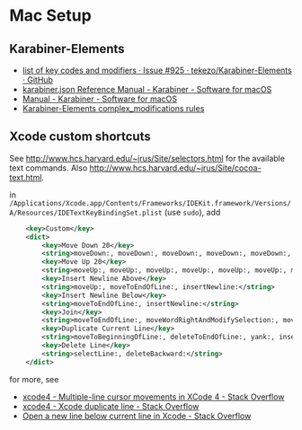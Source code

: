 # Mac Setup

## Karabiner-Elements
- [list of key codes and modifiers · Issue \#925 · tekezo/Karabiner\-Elements ·
  GitHub](https://github.com/tekezo/Karabiner-Elements/issues/925)
- [karabiner\.json Reference Manual \- Karabiner \- Software for
  macOS](https://pqrs.org/osx/karabiner/json.html#from-event-definition-modifiers-list)
- [Manual \- Karabiner \- Software for macOS](https://pqrs.org/osx/karabiner/document.html#eventviewer)
- [Karabiner\-Elements complex\_modifications
  rules](https://pqrs.org/osx/karabiner/complex_modifications/#emulation-modes)

## Xcode custom shortcuts
See http://www.hcs.harvard.edu/~jrus/Site/selectors.html for the available text commands. Also http://www.hcs.harvard.edu/~jrus/Site/cocoa-text.html.

in `/Applications/Xcode.app/Contents/Frameworks/IDEKit.framework/Versions/A/Resources/IDETextKeyBindingSet.plist` (use
`sudo`), add
```xml
    <key>Custom</key>
    <dict>
        <key>Move Down 20</key>
        <string>moveDown:, moveDown:, moveDown:, moveDown:, moveDown:, moveDown:, moveDown:, moveDown:, moveDown:, moveDown:, moveDown:, moveDown:, moveDown:, moveDown:, moveDown:, moveDown:, moveDown:, moveDown:, moveDown:, moveDown:, scrollLineDown:, scrollLineDown:, scrollLineDown:, scrollLineDown:, scrollLineDown:, scrollLineDown:, scrollLineDown:, scrollLineDown:, scrollLineDown:, scrollLineDown:, scrollLineDown:, scrollLineDown:, scrollLineDown:, scrollLineDown:, scrollLineDown:, scrollLineDown:, scrollLineDown:, scrollLineDown:, scrollLineDown:, scrollLineDown:</string>
        <key>Move Up 20</key>
        <string>moveUp:, moveUp:, moveUp:, moveUp:, moveUp:, moveUp:, moveUp:, moveUp:, moveUp:, moveUp:, moveUp:, moveUp:, moveUp:, moveUp:, moveUp:, moveUp:, moveUp:, moveUp:, moveUp:, moveUp:, scrollLineUp:, scrollLineUp:, scrollLineUp:, scrollLineUp:, scrollLineUp:, scrollLineUp:, scrollLineUp:, scrollLineUp:, scrollLineUp:, scrollLineUp:, scrollLineUp:, scrollLineUp:, scrollLineUp:, scrollLineUp:, scrollLineUp:, scrollLineUp:, scrollLineUp:, scrollLineUp:, scrollLineUp:, scrollLineUp:</string>
        <key>Insert Newline Above</key>
        <string>moveUp:, moveToEndOfLine:, insertNewline:</string>
        <key>Insert Newline Below</key>
        <string>moveToEndOfLine:, insertNewline:</string>
        <key>Join</key>
        <string>moveToEndOfLine:, moveWordRightAndModifySelection:, moveWordLeftAndModifySelection:, delete:</string>
        <key>Duplicate Current Line</key>
        <string>moveToBeginningOfLine:, deleteToEndOfLine:, yank:, insertNewline:, moveToBeginningOfLine:, yank:</string>
        <key>Delete Line</key>
        <string>selectLine:, deleteBackward:</string>
    </dict>

```
for more, see
- [xcode4 \- Multiple\-line cursor movements in XCode 4 \- Stack Overflow](https://stackoverflow.com/questions/9224849/multiple-line-cursor-movements-in-xcode-4)
- [xcode4 \- Xcode duplicate line \- Stack Overflow](https://stackoverflow.com/questions/10266170/xcode-duplicate-line)
- [Open a new line below current line in Xcode \- Stack Overflow](https://stackoverflow.com/questions/3691166/open-a-new-line-below-current-line-in-xcode)
